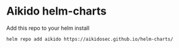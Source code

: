 # Aikido helm-charts

Add this repo to your helm install

``` shell
helm repo add aikido https://aikidosec.github.io/helm-charts/
```

